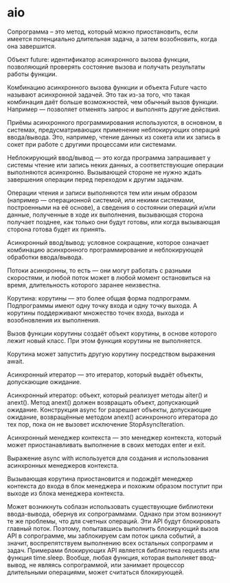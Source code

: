 # aio

Сопрограмма – это метод, который можно приостановить, если 
имеется потенциально длительная задача, а затем возобновить, 
когда она завершится.

Объект future: идентификатор асинхронного вызова функции, позволяющий проверять
состояние вызова и получать результаты работы функции.

Комбинацию асинхронного вызова функции и объекта Future часто называют асинхронной
задачей. Это так из-за того, что такая комбинация даёт больше возможностей, чем
обычный вызов функции. Например — позволяет отменять запрос и выполнять другие действия.

Приёмы асинхронного программирования используются, в основном, в системах, 
предусматривающих применение неблокирующих операций ввода/вывода. Это, например, чтение
данных из сокета или их запись в сокет при работе с другими процессами или системами.

Неблокирующий ввод/вывод — это когда программа запрашивает у системы чтение или запись
неких данных, а соответствующие операции выполняются асинхронно. Вызывающей стороне не
нужно ждать завершения операции перед переходом к другим задачам.

Операции чтения и записи выполняются тем или иным образом (например — операционной системой,
или некими системами, построенными на её основе), а сведения о состоянии операций и/или
данные, полученные в ходе их выполнения, вызывающая сторона получает позднее, как только
они будут готовы, или когда вызывающая сторона готова будет их принять.


Асинхронный ввод/вывод: условное сокращение, которое означает комбинацию асинхронного 
программирование и неблокирующей обработки ввода/вывода.

Потоки асинхронны, то есть — они могут работать с разными скоростями, и любой поток может 
в любой момент остановиться на время, длительность которого заранее неизвестна.

Корутина: корутины — это более общая форма подпрограмм. Подпрограммы имеют одну точку входа
и одну точку выхода. А корутины поддерживают множество точек входа, выхода и возобновления
их выполнения.

Вызов функции корутины создаёт объект корутины, в основе которого лежит новый класс.
При этом функция корутины не выполняется.

Корутина может запустить другую корутину посредством выражения await.

Асинхронный итератор — это итератор, который выдаёт объекты, допускающие ожидание.

Асинхронный итератор: объект, который реализует методы aiter() и anext(). Метод anext() должен
возвращать объект, допускающий ожидание. Конструкция async for разрешает объекты, допускающие
ожидание, возвращённые методом anext() асинхронного итератора до тех пор, пока он не вызовет 
исключение StopAsyncIteration.

Асинхронный менеджер контекста — это менеджер контекста, который может приостанавливать выполнение
в своих методах enter и exit.

Выражение async with используется для создания и использования асинхронных менеджеров контекста.

Вызывающая корутина приостановится и подождёт менеджер контекста до входа в блок менеджера и похожим 
образом поступит при выходе из блока менеджера контекста.

Может возникнуть соблазн использовать существующие библиотеки ввода-вывода, обернув их сопрограммами.
Однако при этом возникнут те же проблемы, что для счетных операций. Эти API будут блокировать 
главный поток. Поэтому, попытавшись выполнить блокирующий вызов API в сопрограмме, мы заблокируем
сам поток цикла событий, а значит, воспрепятствуем выполнению всех остальных сопрограмм и задач. 
Примерами блокирующих API является библиотека requests или функция time.sleep. Вообще, любая функция,
которая выполняет ввод-вывод, не являясь сопрограммой, или занимает процессор длительными операциями,
может считаться блокирующей.
